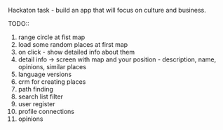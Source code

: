 Hackaton task - build an app that will focus on culture and business.

TODO:: 
1) range circle at fist map
2) load some random places at first map
3) on click - show detailed info about them
4) detail info -> screen with map and your position - description, name, opinions, similar places
5) language versions
6) crm for creating places
7) path finding
8) search list filter
9) user register
10) profile connections
11) opinions

